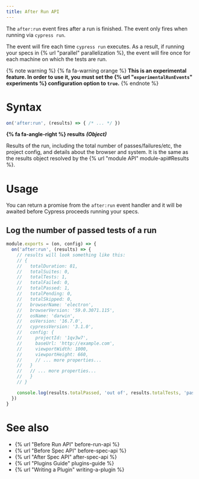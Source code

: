 ```yaml
---
title: After Run API
---
```


The `after:run` event fires after a run is finished. The event only fires when running via `cypress run`.

The event will fire each time `cypress run` executes. As a result, if running your specs in {% url "parallel" parallelization %}, the event will fire once for each machine on which the tests are run.

{% note warning %}
{% fa fa-warning orange %} **This is an experimental feature. In order to use it, you must set the {% url "`experimentalRunEvents`" experiments %} configuration option to `true`.**
{% endnote %}

# Syntax

```js
on('after:run', (results) => { /* ... */ })
```

**{% fa fa-angle-right %} results** ***(Object)***

Results of the run, including the total number of passes/failures/etc, the project config, and details about the browser and system. It is the same as the results object resolved by the {% url "module API" module-api#Results %}.

# Usage

You can return a promise from the `after:run` event handler and it will be awaited before Cypress proceeds running your specs.

## Log the number of passed tests of a run

```javascript
module.exports = (on, config) => {
  on('after:run', (results) => {
    // results will look something like this:
    // {
    //   totalDuration: 81,
    //   totalSuites: 0,
    //   totalTests: 1,
    //   totalFailed: 0,
    //   totalPassed: 1,
    //   totalPending: 0,
    //   totalSkipped: 0,
    //   browserName: 'electron',
    //   browserVersion: '59.0.3071.115',
    //   osName: 'darwin',
    //   osVersion: '16.7.0',
    //   cypressVersion: '3.1.0',
    //   config: {
    //     projectId: '1qv3w7',
    //     baseUrl: 'http://example.com',
    //     viewportWidth: 1000,
    //     viewportHeight: 660,
    //     // ... more properties...
    //   }
    //   // ... more properties...
    //   }
    // }

    console.log(results.totalPassed, 'out of', results.totalTests, 'passed')
  })
}
```

# See also

- {% url "Before Run API" before-run-api %}
- {% url "Before Spec API" before-spec-api %}
- {% url "After Spec API" after-spec-api %}
- {% url "Plugins Guide" plugins-guide %}
- {% url "Writing a Plugin" writing-a-plugin %}
